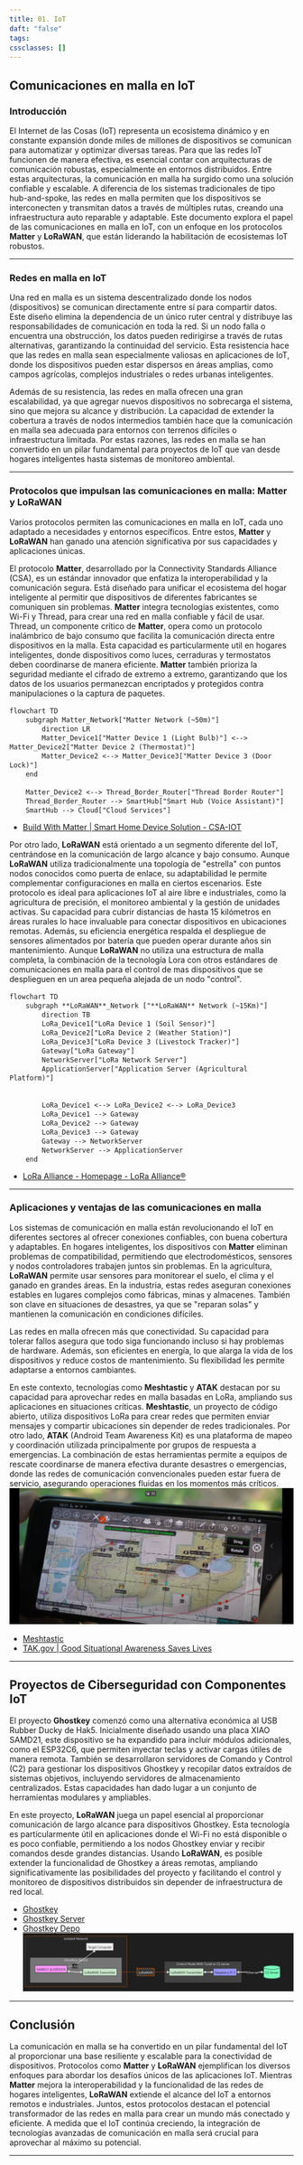 ```yaml
---
title: 01. IoT
daft: "false"
tags: 
cssclasses: []
---
```

## Comunicaciones en malla en IoT

### **Introducción**  
El Internet de las Cosas (IoT) representa un ecosistema dinámico y en constante expansión donde miles de millones de dispositivos se comunican para automatizar y optimizar diversas tareas. Para que las redes IoT funcionen de manera efectiva, es esencial contar con arquitecturas de comunicación robustas, especialmente en entornos distribuidos. Entre estas arquitecturas, la comunicación en malla ha surgido como una solución confiable y escalable. A diferencia de los sistemas tradicionales de tipo hub-and-spoke, las redes en malla permiten que los dispositivos se interconecten y transmitan datos a través de múltiples rutas, creando una infraestructura auto reparable y adaptable. Este documento explora el papel de las comunicaciones en malla en IoT, con un enfoque en los protocolos **Matter** y **LoRaWAN**, que están liderando la habilitación de ecosistemas IoT robustos.

---

### **Redes en malla en IoT**  
Una red en malla es un sistema descentralizado donde los nodos (dispositivos) se comunican directamente entre sí para compartir datos. Este diseño elimina la dependencia de un único ruter central y distribuye las responsabilidades de comunicación en toda la red. Si un nodo falla o encuentra una obstrucción, los datos pueden redirigirse a través de rutas alternativas, garantizando la continuidad del servicio. Esta resistencia hace que las redes en malla sean especialmente valiosas en aplicaciones de IoT, donde los dispositivos pueden estar dispersos en áreas amplias, como campos agrícolas, complejos industriales o redes urbanas inteligentes.

Además de su resistencia, las redes en malla ofrecen una gran escalabilidad, ya que agregar nuevos dispositivos no sobrecarga el sistema, sino que mejora su alcance y distribución. La capacidad de extender la cobertura a través de nodos intermedios también hace que la comunicación en malla sea adecuada para entornos con terrenos difíciles o infraestructura limitada. Por estas razones, las redes en malla se han convertido en un pilar fundamental para proyectos de IoT que van desde hogares inteligentes hasta sistemas de monitoreo ambiental.

---

### **Protocolos que impulsan las comunicaciones en malla: Matter y LoRaWAN**  
Varios protocolos permiten las comunicaciones en malla en IoT, cada uno adaptado a necesidades y entornos específicos. Entre estos, **Matter** y **LoRaWAN** han ganado una atención significativa por sus capacidades y aplicaciones únicas.

El protocolo **Matter**, desarrollado por la Connectivity Standards Alliance (CSA), es un estándar innovador que enfatiza la interoperabilidad y la comunicación segura. Está diseñado para unificar el ecosistema del hogar inteligente al permitir que dispositivos de diferentes fabricantes se comuniquen sin problemas. **Matter** integra tecnologías existentes, como Wi-Fi y Thread, para crear una red en malla confiable y fácil de usar. Thread, un componente crítico de **Matter**, opera como un protocolo inalámbrico de bajo consumo que facilita la comunicación directa entre dispositivos en la malla. Esta capacidad es particularmente util en hogares inteligentes, donde dispositivos como luces, cerraduras y termostatos deben coordinarse de manera eficiente. **Matter** también prioriza la seguridad mediante el cifrado de extremo a extremo, garantizando que los datos de los usuarios permanezcan encriptados y protegidos contra manipulaciones o la captura de paquetes.

```mermaid
flowchart TD
    subgraph Matter_Network["Matter Network (~50m)"]
        direction LR
        Matter_Device1["Matter Device 1 (Light Bulb)"] <--> Matter_Device2["Matter Device 2 (Thermostat)"]
        Matter_Device2 <--> Matter_Device3["Matter Device 3 (Door Lock)"]
    end

    Matter_Device2 <--> Thread_Border_Router["Thread Border Router"]
    Thread_Border_Router --> SmartHub["Smart Hub (Voice Assistant)"]
    SmartHub --> Cloud["Cloud Services"]

```
- [Build With Matter | Smart Home Device Solution - CSA-IOT](https://csa-iot.org/all-solutions/matter/)

Por otro lado, **LoRaWAN** está orientado a un segmento diferente del IoT, centrándose en la comunicación de largo alcance y bajo consumo. Aunque **LoRaWAN** utiliza tradicionalmente una topología de "estrella" con puntos nodos conocidos como puerta de enlace, su adaptabilidad le permite complementar configuraciones en malla en ciertos escenarios. Este protocolo es ideal para aplicaciones IoT al aire libre e industriales, como la agricultura de precisión, el monitoreo ambiental y la gestión de unidades activas. Su capacidad para cubrir distancias de hasta 15 kilómetros en áreas rurales lo hace invaluable para conectar dispositivos en ubicaciones remotas. Además, su eficiencia energética respalda el despliegue de sensores alimentados por batería que pueden operar durante años sin mantenimiento. Aunque **LoRaWAN** no utiliza una estructura de malla completa, la combinación de la tecnología Lora con otros estándares de comunicaciones en malla para el control de mas dispositivos  que se desplieguen en un area pequeña alejada de un nodo "control".
```mermaid
flowchart TD
    subgraph **LoRaWAN**_Network ["**LoRaWAN** Network (~15Km)"]
        direction TB
        LoRa_Device1["LoRa Device 1 (Soil Sensor)"]
        LoRa_Device2["LoRa Device 2 (Weather Station)"]
        LoRa_Device3["LoRa Device 3 (Livestock Tracker)"]
        Gateway["LoRa Gateway"]
        NetworkServer["LoRa Network Server"]
        ApplicationServer["Application Server (Agricultural Platform)"]


		LoRa_Device1 <--> LoRa_Device2 <--> LoRa_Device3
        LoRa_Device1 --> Gateway
        LoRa_Device2 --> Gateway
        LoRa_Device3 --> Gateway
        Gateway --> NetworkServer
        NetworkServer --> ApplicationServer
    end
```

- [LoRa Alliance - Homepage - LoRa Alliance®](https://lora-alliance.org/)

---

### **Aplicaciones y ventajas de las comunicaciones en malla**  
Los sistemas de comunicación en malla están revolucionando el IoT en diferentes sectores al ofrecer conexiones confiables, con buena cobertura y adaptables. En hogares inteligentes, los dispositivos con **Matter** eliminan problemas de compatibilidad, permitiendo que electrodomésticos, sensores y nodos controladores trabajen juntos sin problemas. En la agricultura, **LoRaWAN** permite usar sensores para monitorear el suelo, el clima y el ganado en grandes áreas. En la industria, estas redes aseguran conexiones estables en lugares complejos como fábricas, minas y almacenes. También son clave en situaciones de desastres, ya que se "reparan solas" y mantienen la comunicación en condiciones difíciles.

Las redes en malla ofrecen más que conectividad. Su capacidad para tolerar fallos asegura que todo siga funcionando incluso si hay problemas de hardware. Además, son eficientes en energía, lo que alarga la vida de los dispositivos y reduce costos de mantenimiento. Su flexibilidad les permite adaptarse a entornos cambiantes.

En este contexto, tecnologías como **Meshtastic** y **ATAK** destacan por su capacidad para aprovechar redes en malla basadas en LoRa, ampliando sus aplicaciones en situaciones críticas. **Meshtastic**, un proyecto de código abierto, utiliza dispositivos LoRa para crear redes que permiten enviar mensajes y compartir ubicaciones sin depender de redes tradicionales. Por otro lado, **ATAK** (Android Team Awareness Kit) es una plataforma de mapeo y coordinación utilizada principalmente por grupos de respuesta a emergencias. La combinación de estas herramientas permite a equipos de rescate coordinarse de manera efectiva durante desastres o emergencias, donde las redes de comunicación convencionales pueden estar fuera de servicio, asegurando operaciones fluidas en los momentos más críticos.
![ATAK](99.%20Inserts/Pasted%20image%2020241211195821.png)
- [Meshtastic](https://meshtastic.org/)
- [TAK.gov | Good Situational Awareness Saves Lives](https://tak.gov/solutions/emergency)

---
## Proyectos de Ciberseguridad con Componentes IoT
El proyecto **Ghostkey** comenzó como una alternativa económica al USB Rubber Ducky de Hak5. Inicialmente diseñado usando una placa XIAO SAMD21, este dispositivo se ha expandido para incluir módulos adicionales, como el ESP32C6, que permiten inyectar teclas y activar cargas útiles de manera remota. También se desarrollaron servidores de Comando y Control (C2) para gestionar los dispositivos Ghostkey y recopilar datos extraídos de sistemas objetivos, incluyendo servidores de almacenamiento centralizados. Estas capacidades han dado lugar a un conjunto de herramientas modulares y ampliables.

En este proyecto, **LoRaWAN** juega un papel esencial al proporcionar comunicación de largo alcance para dispositivos Ghostkey. Esta tecnología es particularmente útil en aplicaciones donde el Wi-Fi no está disponible o es poco confiable, permitiendo a los nodos Ghostkey enviar y recibir comandos desde grandes distancias. Usando **LoRaWAN**, es posible extender la funcionalidad de Ghostkey a áreas remotas, ampliando significativamente las posibilidades del proyecto y facilitando el control y monitoreo de dispositivos distribuidos sin depender de infraestructura de red local.
- [Ghostkey](https://github.com/Ghostkey-Project/Ghostkey)
- [Ghostkey Server](https://github.com/Ghostkey-Project/Ghostkey_Server)
- [Ghostkey Depo](https://github.com/Ghostkey-Project/Ghostkey_Depo)
![](99.%20Inserts/Pasted%20image%2020241211200536.png)
---
## **Conclusión**  
La comunicación en malla se ha convertido en un pilar fundamental del IoT al proporcionar una base resiliente y escalable para la conectividad de dispositivos. Protocolos como **Matter** y **LoRaWAN** ejemplifican los diversos enfoques para abordar los desafíos únicos de las aplicaciones IoT. Mientras **Matter** mejora la interoperabilidad y la funcionalidad de las redes de hogares inteligentes, **LoRaWAN** extiende el alcance del IoT a entornos remotos e industriales. Juntos, estos protocolos destacan el potencial transformador de las redes en malla para crear un mundo más conectado y eficiente. A medida que el IoT continúa creciendo, la integración de tecnologías avanzadas de comunicación en malla será crucial para aprovechar al máximo su potencial.

---
